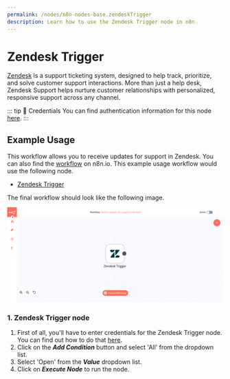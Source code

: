 ```yaml
---
permalink: /nodes/n8n-nodes-base.zendeskTrigger
description: Learn how to use the Zendesk Trigger node in n8n
---
```


# Zendesk Trigger

[Zendesk](https://www.zendesk.com/) is a support ticketing system, designed to help track, prioritize, and solve customer support interactions. More than just a help desk, Zendesk Support helps nurture customer relationships with personalized, responsive support across any channel.

::: tip 🔑 Credentials
You can find authentication information for this node [here](../../../credentials/Zendesk/README.md).
:::

## Example Usage

This workflow allows you to receive updates for support in Zendesk. You can also find the [workflow](https://n8n.io/workflows/648) on n8n.io. This example usage workflow would use the following node.
- [Zendesk Trigger]()

The final workflow should look like the following image.

![A workflow with the Zendesk Trigger node](./workflow.png)

### 1. Zendesk Trigger node

1. First of all, you'll have to enter credentials for the Zendesk Trigger node. You can find out how to do that [here](../../../credentials/Zendesk/README.md).
2. Click on the ***Add Condition*** button and select 'All' from the dropdown list.
3. Select 'Open' from the ***Value*** dropdown list.
4. Click on ***Execute Node*** to run the node.